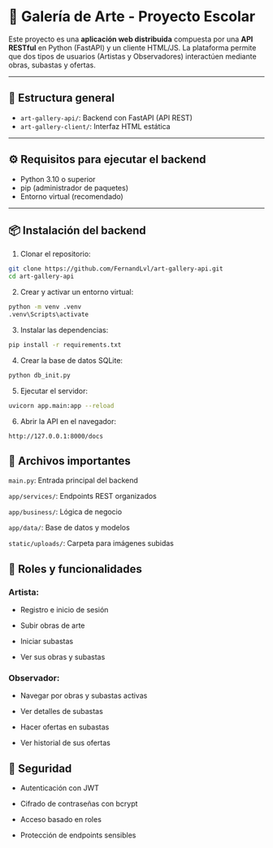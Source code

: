 # 🎨 Galería de Arte - Proyecto Escolar

Este proyecto es una **aplicación web distribuida** compuesta por una **API RESTful** en Python (FastAPI) y un cliente HTML/JS. La plataforma permite que dos tipos de usuarios (Artistas y Observadores) interactúen mediante obras, subastas y ofertas.

---

## 🧱 Estructura general

- `art-gallery-api/`: Backend con FastAPI (API REST)
- `art-gallery-client/`: Interfaz HTML estática

---

## ⚙️ Requisitos para ejecutar el backend

- Python 3.10 o superior
- pip (administrador de paquetes)
- Entorno virtual (recomendado)

---

## 📦 Instalación del backend

1. Clonar el repositorio:
```bash
git clone https://github.com/FernandLvl/art-gallery-api.git
cd art-gallery-api
```

2. Crear y activar un entorno virtual:
```bash
python -m venv .venv
.venv\Scripts\activate
```

3. Instalar las dependencias:
```bash
pip install -r requirements.txt
```

4. Crear la base de datos SQLite:
```bash
python db_init.py
```

5. Ejecutar el servidor:
```bash
uvicorn app.main:app --reload
```

6. Abrir la API en el navegador:
```arduino
http://127.0.0.1:8000/docs
```

## 📁 Archivos importantes

`main.py`: Entrada principal del backend

`app/services/`: Endpoints REST organizados

`app/business/`: Lógica de negocio

`app/data/`: Base de datos y modelos

`static/uploads/`: Carpeta para imágenes subidas

## 👥 Roles y funcionalidades
### Artista:
- Registro e inicio de sesión

- Subir obras de arte

- Iniciar subastas

- Ver sus obras y subastas

### Observador:
- Navegar por obras y subastas activas

- Ver detalles de subastas

- Hacer ofertas en subastas

- Ver historial de sus ofertas

## 🔐 Seguridad
- Autenticación con JWT

- Cifrado de contraseñas con bcrypt

- Acceso basado en roles

- Protección de endpoints sensibles
